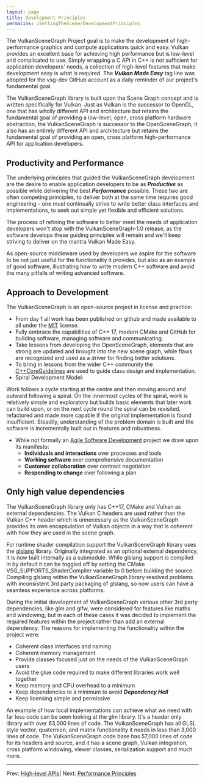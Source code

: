 ```yaml
---
layout: page
title: Development Principles
permalink: /SettingTheScene/DevelopmentPrinciples
---
```


The VulkanSceneGraph Project goal is to make the development of high-performance graphics and compute applications quick and easy. Vulkan provides an excellent base for achieving high performance but is low-level and complicated to use. Simply wrapping a C API in C++ is not sufficient for application developers' needs, a collection of high-level features that make development easy is what is required. The ***Vulkan Made Easy*** tag line was adopted for the vsg-dev GitHub account as a daily reminder of our project's fundamental goal.

The VulkanSceneGraph library is built upon the Scene Graph concept and is written specifically for Vulkan. Just as Vulkan is the successor to OpenGL, one that has wholly different API and architecture but retains the fundamental goal of providing a low-level, open, cross platform hardware abstraction, the VulkanSceneGraph is successor to the OpenSceneGraph, it also has an entirely different API and architecture but retains the fundamental goal of providing an open, cross platform high-performance API for application developers.

## Productivity and Performance

The underlying principles that guided the VulkanSceneGraph development are the desire to enable application developers to be as ***Productive*** as possible while delivering the best ***Performance*** possible. These two are often competing principles, to deliver both at the same time requires good engineering - one must continually strive to write better class interfaces and implementations, to seek out simple yet flexible and efficient solutions.

The process of refining the software to better meet the needs of application developers won't stop with the VulkanSceneGraph-1.0 release, as the software develops these guiding principles will remain and we'll keep striving to deliver on the mantra Vulkan Made Easy.

As open-source middleware used by developers we aspire for the software to be not just useful for the functionality it provides, but also as an example of good software, illustrating how to write modern C++ software and avoid the many pitfalls of writing advanced software.

## Approach to Development

The VulkanSceneGraph is an open-source project in license and practice:
* From day 1 all work has been published on github and made available to all under the [MIT](https://github.com/vsg-dev/VulkanSceneGraph/blob/master/LICENSE.md) license.
* Fully embrace the capabilities of C++ 17, modern CMake and GitHub for building software, managing software and communicating.
* Take lessons from developing the OpenSceneGraph, elements that are strong are updated and brought into the new scene graph, while flaws are recognized and used as a driver for finding better solutions.
* To bring in lessons from the wider C++ community the [C++CoreGuidelines](https://isocpp.github.io/CppCoreGuidelines/CppCoreGuidelines) are used to guide class design and implementation.
* Spiral Development Model:

Work follows a cycle starting at the centre and then moving around and outward following a spiral. On the innermost cycles of the spiral, work is relatively simple and exploratory but builds basic elements that later work can build upon, or on the next cycle round the spiral can be revisited, refactored and made more capable if the original implementation is found insufficient. Steadily, understanding of the problem domain is built and the software is incrementally built out in features and robustness.

* While not formally an [Agile Software Development](https://en.wikipedia.org/wiki/Agile_software_development) project we draw upon its manifesto:
    * **Individuals and interactions** over processes and tools
    * **Working software** over comprehensive documentation
    * **Customer collaboration** over contract negotiation
    * **Responding to change** over following a plan

## Only high value dependencies

The VulkanSceneGraph library only has C++17, CMake and Vulkan as external dependencies. The Vulkan C headers are used rather than the Vulkan C++ header which is unnecessary as the VulkanSceneGraph provides its own encapsulation of Vulkan objects in a way that is coherent with how they are used in the scene graph.

For runtime shader compilation support the VulkanSceneGraph library uses the [glslang](https://github.com/KhronosGroup/glslang) library. Originally integrated as an optional external dependency, it is now built internally as a submodule. While glslang support is compiled in by default it can be toggled off by setting the CMake VSG_SUPPORTS_ShaderCompiler variable to 0 before building the source. Compiling glslang within the VulkanSceneGraph library resolved problems with inconsistent 3rd party packaging of glslang, so now users can have a seamless experience across platforms.

During the initial development of VulkanSceneGraph various other 3rd party dependencies, like glm and glfw, were considered for features like maths and windowing, but in each of these cases it was decided to implement the required features within the project rather than add an external dependency. The reasons for implementing the functionality within the project were:

* Coherent class interfaces and naming
* Coherent memory management
* Provide classes focused just on the needs of the VulkanSceneGraph users
* Avoid the glue code required to make different libraries work well together
* Keep memory and CPU overhead to a minimum
* Keep dependencies to a minimum to avoid ***Dependency Hell***
* Keep licensing simple and permissive

An example of how local implementations can achieve what we need with far less code can be seen looking at the glm library. It's a header only library with over 63,000 lines of code. The VulkanSceneGraph has all GLSL style vector, quaternion, and matrix functionality it needs in less than 3,000 lines of code. The VulkanSceneGraph code base has 57,000 lines of code for its headers and source, and it has a scene graph, Vulkan integration, cross platform windowing, viewer classes, serialization support and much more.

---

Prev: [High-level APIs](HighLevelAPIs.md)| Next: [Performance Principles](PerformancePrinciples.md)
